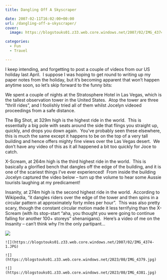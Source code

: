 ```yaml
---
title: Dangling Off A Skyscraper

date: 2007-02-11T16:02:00+00:00
url: /dangling-off-a-skyscraper/
cover: 
  image: https://blogstouks01.z33.web.core.windows.net/2007/02/IMG_4374.jpg

categories:
  - Fun
  - Travel

---
```

I keep intending, and forgetting to post a couple of videos from our US holiday last April.  I suppose I was hoping to get round to writing up my paper notes from the holiday, but it’s becoming apparent that won’t happen anytime soon, so let’s skip forward to the funny bits:

We spent a couple of nights at the Stratosphere Hotel in Las Vegas, which is the tallest observation tower in the United States.  Atop the tower are three “thrill rides”, and I foolishly tried all of them whilst Jocelyn videoed proceedings from a safe distance.

The Big Shot, at 329m high is the highest ride in the world.  This is essentially a big pole with seats around the side that flings you straight up, quickly, and drops you down again.  You’ve probably seen these elsewhere, this is much the same except it happens to be on the top of a very tall building and hence offers mighty fine views over the Las Vegas desert.  We don’t have any video of this as it all happened a bit too quickly for Joce to catch.

X-Scream, at 264m high is the third highest ride in the world.  This is basically a glorified bench that dangles off the edge of the building, and it is one of the scariest things I’ve ever experienced!  From inside the building Jocelyn captured the video below – turn up the volume to hear some Aussie tourists laughing at my predicament!<figure class="kg-card kg-embed-card"></figure> 

Insanity, at 274m high is the second highest ride in the world.  According to Wikipedia, “it dangles riders over the edge of the tower and then spins in a circular pattern at approximately forty miles per hour”.  This was also pretty scary, though the constant circular motion made it less terrifying than the X-Scream (with its stop-start “aha, you thought you were going to continue falling for another 100+ storeys” shenanigans).  Here’s a video of me on the Insanity – can’t think why I’m the only partipant&#8230;<figure class="kg-card kg-embed-card"></figure> 
    ![](https://blogstouks01.z33.web.core.windows.net/2023/08/IMG_4371.jpg)
    
    ![](https://blogstouks01.z33.web.core.windows.net/2007/02/IMG_4374-1.JPG)

    ![](https://blogstouks01.z33.web.core.windows.net/2023/08/IMG_4379.jpg)
    
    ![](https://blogstouks01.z33.web.core.windows.net/2023/08/IMG_4381.jpg)
